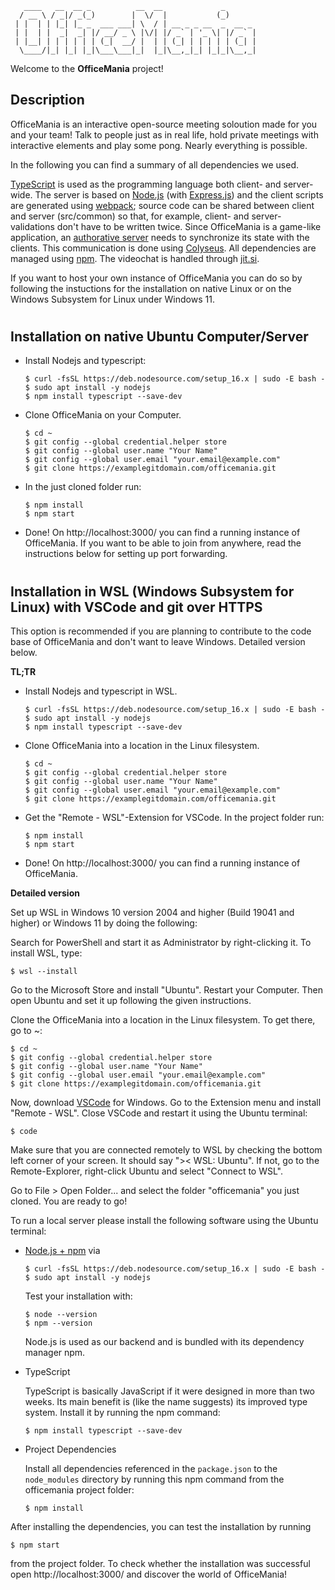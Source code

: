 ```
   ____   __  __ _          __  __             _       
  / __ \ / _|/ _(_)        |  \/  |           (_)      
 | |  | | |_| |_ _  ___ ___| \  / | __ _ _ __  _  __ _ 
 | |  | |  _|  _| |/ __/ _ \ |\/| |/ _` | '_ \| |/ _` |
 | |__| | | | | | | (_|  __/ |  | | (_| | | | | | (_| |
  \____/|_| |_| |_|\___\___|_|  |_|\__,_|_| |_|_|\__,_|
```

Welcome to the **OfficeMania** project!

## Description

OfficeMania is an interactive open-source meeting soloution made for you and your team! Talk to people just as in real life, hold private meetings with interactive elements and play some pong. Nearly everything is possible.

In the following you can find a summary of all dependencies we used.

[TypeScript](https://www.typescriptlang.org/) is used as the programming language both client- and server-wide. The server is based on [Node.js](https://nodejs.org/en/) (with [Express.js](https://expressjs.com/de/)) and the client scripts are generated using [webpack](https://webpack.js.org/); source code can be shared between client and server (src/common) so that, for example, client- and server-validations don't have to be written twice. Since OfficeMania is a game-like application, an [authorative server](https://www.gabrielgambetta.com/client-server-game-architecture.html) needs to synchronize its state with the clients. This communication is done using [Colyseus](https://www.colyseus.io/). All dependencies are managed using [npm](https://www.npmjs.com/). The videochat is handled through [jit.si](https://www.jitsi.org/).

If you want to host your own instance of OfficeMania you can do so by following the instuctions for the installation on native Linux or on the Windows Subsystem for Linux under Windows 11.

#
## Installation on native Ubuntu Computer/Server


- Install Nodejs and typescript:

  ```
  $ curl -fsSL https://deb.nodesource.com/setup_16.x | sudo -E bash -
  $ sudo apt install -y nodejs
  $ npm install typescript --save-dev
  ```
- Clone OfficeMania on your Computer.

  ```
  $ cd ~
  $ git config --global credential.helper store
  $ git config --global user.name "Your Name"
  $ git config --global user.email "your.email@example.com"
  $ git clone https://examplegitdomain.com/officemania.git
  ```

- In the just cloned folder run:

  ```
  $ npm install
  $ npm start
  ```
 
- Done! On http://localhost:3000/ you can find a running instance of OfficeMania. If you want to be able to join from anywhere, read the instructions below for setting up port forwarding. 

#

## Installation in WSL (Windows Subsystem for Linux) with VSCode and git over HTTPS

This option is recommended if you are planning to contribute to the code base of OfficeMania and don't want to leave Windows. Detailed version below.

**TL;TR**

- Install Nodejs and typescript in WSL.

  ```
  $ curl -fsSL https://deb.nodesource.com/setup_16.x | sudo -E bash -
  $ sudo apt install -y nodejs
  $ npm install typescript --save-dev
  ```
- Clone OfficeMania into a location in the Linux filesystem.

  ```
  $ cd ~
  $ git config --global credential.helper store
  $ git config --global user.name "Your Name"
  $ git config --global user.email "your.email@example.com"
  $ git clone https://examplegitdomain.com/officemania.git
  ```

- Get the "Remote - WSL"-Extension for VSCode. In the project folder run:

  ```
  $ npm install
  $ npm start
  ```
 
- Done! On http://localhost:3000/ you can find a running instance of OfficeMania.


**Detailed version**


Set up WSL in Windows 10 version 2004 and higher (Build 19041 and higher) or Windows 11 by doing the following:

Search for PowerShell and start it as Administrator by right-clicking it. To install WSL, type:

```
$ wsl --install
```

Go to the Microsoft Store and install "Ubuntu". Restart your Computer.
Then open Ubuntu and set it up following the given instructions.

Clone the OfficeMania into a location in the Linux filesystem. To get there, go to ~:

```
$ cd ~
$ git config --global credential.helper store
$ git config --global user.name "Your Name"
$ git config --global user.email "your.email@example.com"
$ git clone https://examplegitdomain.com/officemania.git
```

Now, download [VSCode](https://code.visualstudio.com/) for Windows. Go to the Extension menu and install "Remote - WSL". Close VSCode and restart it using the Ubuntu terminal:

```
$ code
```
Make sure that you are connected remotely to WSL by checking the bottom left corner of your screen. It should say ">< WSL: Ubuntu". If not, go to the Remote-Explorer, right-click Ubuntu and select "Connect to WSL".

Go to File > Open Folder... and select the folder "officemania" you just cloned. You are ready to go!


To run a local server please install the following software using the Ubuntu terminal:

- [Node.js + npm](https://nodejs.org/en/) via

  ```
  $ curl -fsSL https://deb.nodesource.com/setup_16.x | sudo -E bash -
  $ sudo apt install -y nodejs
  ```

  Test your installation with:

  ```
  $ node --version
  $ npm --version
  ```

  Node.js is used as our backend and is bundled with its dependency manager npm.

- TypeScript

  TypeScript is basically JavaScript if it were designed in more than two weeks. Its main benefit is (like the name suggests) its improved type system. Install it by running the npm command:

  ```
  $ npm install typescript --save-dev
  ```

- Project Dependencies

  Install all dependencies referenced in the `package.json` to the `node_modules` directory by running this npm command from the  officemania project folder:

  ```
  $ npm install
  ```

After installing the dependencies, you can test the installation by running

```
$ npm start
```

from the project folder. To check whether the installation was successful open http://localhost:3000/ and discover the world of OfficeMania!

#